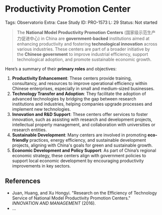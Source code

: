 # Productivity Promotion Center

Tags: Observatorio
Extra: Case Study
ID: PRO-1573
L: 29
Status: Not started

> The **National Model Productivity Promotion Centers** (国家级示范生产力促进中心) in China are **government-backed** institutions aimed at enhancing productivity and fostering **technological innovation** across various industries. These centers are part of a broader initiative by the **Chinese government** to improve industrial efficiency, support technological adoption, and promote sustainable economic growth.
> 

 Here’s a summary of their **primary roles** and objectives:

1. **Productivity Enhancement**: These centers provide training, consultancy, and resources to improve operational efficiency within Chinese enterprises, especially in small and medium-sized businesses.
2. **Technology Transfer and Adoption**: They facilitate the adoption of advanced technologies by bridging the gap between research institutions and industries, helping companies upgrade processes and implement new technologies.
3. **Innovation and R&D Support**: These centers offer services to foster innovation, such as assisting with research and development projects, intellectual property management, and collaboration with universities or research entities.
4. **Sustainable Development**: Many centers are involved in promoting **eco-friendly** practices, energy efficiency, and sustainable development projects, aligning with China's goals for green and sustainable growth.
5. **Economic Development and Policy Support**: As part of China’s regional economic strategy, these centers align with government policies to support local economic development by encouraging productivity improvements in key sectors.

## References

- Juan, Huang, and Xu Hongyi. "Research on the Efficiency of Technology 
Service of National Model Productivity Promotion Centers." *INNOVATION AND MANAGEMENT* (2016).
- …